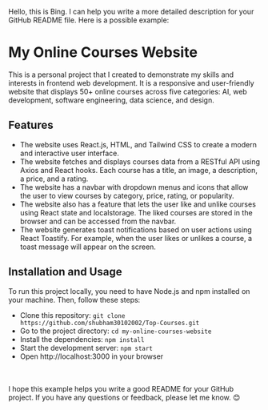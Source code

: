Hello, this is Bing. I can help you write a more detailed description for your GitHub README file. Here is a possible example:

# My Online Courses Website

This is a personal project that I created to demonstrate my skills and interests in frontend web development. It is a responsive and user-friendly website that displays 50+ online courses across five categories: AI, web development, software engineering, data science, and design.

## Features

- The website uses React.js, HTML, and Tailwind CSS to create a modern and interactive user interface.
- The website fetches and displays courses data from a RESTful API using Axios and React hooks. Each course has a title, an image, a description, a price, and a rating.
- The website has a navbar with dropdown menus and icons that allow the user to view courses by category, price, rating, or popularity.
- The website also has a feature that lets the user like and unlike courses using React state and localstorage. The liked courses are stored in the browser and can be accessed from the navbar.
- The website generates toast notifications based on user actions using React Toastify. For example, when the user likes or unlikes a course, a toast message will appear on the screen.

## Installation and Usage

To run this project locally, you need to have Node.js and npm installed on your machine. Then, follow these steps:

- Clone this repository: `git clone https://github.com/shubham30102002/Top-Courses.git`
- Go to the project directory: `cd my-online-courses-website`
- Install the dependencies: `npm install`
- Start the development server: `npm start`
- Open http://localhost:3000 in your browser

<br><br>
I hope this example helps you write a good README for your GitHub project. If you have any questions or feedback, please let me know. 😊

